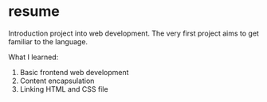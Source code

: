 # resume

Introduction project into web development. The very first project aims to get familiar to the language.

What I learned:  
1. Basic frontend web development  
2. Content encapsulation  
3. Linking HTML and CSS file
